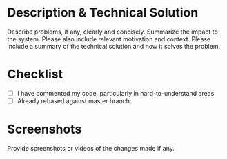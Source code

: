 # Description & Technical Solution

Describe problems, if any, clearly and concisely.
Summarize the impact to the system.
Please also include relevant motivation and context.
Please include a summary of the technical solution and how it solves the problem.

# Checklist

- [ ] I have commented my code, particularly in hard-to-understand areas.
- [ ] Already rebased against master branch.

# Screenshots

Provide screenshots or videos of the changes made if any.

